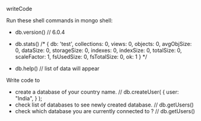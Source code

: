 writeCode

Run these shell commands in mongo shell:

- db.version()   // 6.0.4

- db.stats()
/*
{
  db: 'test',
  collections: 0,
  views: 0,
  objects: 0,
  avgObjSize: 0,
  dataSize: 0,
  storageSize: 0,
  indexes: 0,
  indexSize: 0,
  totalSize: 0,
  scaleFactor: 1,
  fsUsedSize: 0,
  fsTotalSize: 0,
  ok: 1
}
*/

- db.help() // list of data will appear

Write code to

- create a database of your country name.   // db.createUser(
   {
     user: "India",
   }
);
- check list of databases to see newly created database.  // db.getUsers()
- check which database you are currently connected to ?   // db.getUsers()

